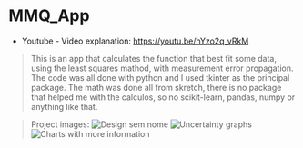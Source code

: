 # MMQ_App

* Youtube - Video explanation: https://youtu.be/hYzo2q_vRkM

> This is an app that calculates the function that best fit some data, using the least squares mathod, with measurement error propagation. The code was all done with python and I used tkinter as the principal package.
  The math was done all from skretch, there is no package that helped me with the calculos, so no scikit-learn, pandas, numpy or anything like that.

> Project images: ![Design sem nome](https://github.com/GuiRodrigues04/MMQ_App/assets/130508640/dc4a6295-03dd-4bac-a3ae-407d9284af4e)
![Uncertainty graphs](https://github.com/GuiRodrigues04/MMQ_App/assets/130508640/153fdc26-076b-4e92-a4c5-914717b91d06)
![Charts with more information](https://github.com/GuiRodrigues04/MMQ_App/assets/130508640/93a8df19-4ec6-4627-955b-1c3a6ef4a774)

